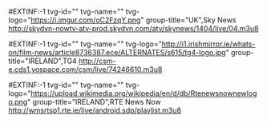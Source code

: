 


#EXTINF:-1 tvg-id="" tvg-name="" tvg-logo="https://i.imgur.com/oC2FzqY.png" group-title="UK",Sky News
http://skydvn-nowtv-atv-prod.skydvn.com/atv/skynews/1404/live/04.m3u8

#EXTINF:-1 tvg-id="" tvg-name="" tvg-logo="http://i1.irishmirror.ie/whats-on/film-news/article8736387.ece/ALTERNATES/s615/tg4-logo.jpg" group-title="IRELAND",TG4
http://csm-e.cds1.yospace.com/csm/live/74246610.m3u8

#EXTINF:-1 tvg-id="" tvg-name="" tvg-logo="https://upload.wikimedia.org/wikipedia/en/d/db/Rtenewsnownewlogo.png" group-title="IRELAND",RTE News Now
http://wmsrtsp1.rte.ie/live/android.sdp/playlist.m3u8

